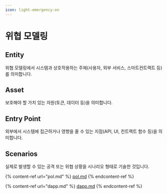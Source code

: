 ```yaml
---
icon: light-emergency-on
---
```


# 위협 모델링

## Entity

위협 모델링에서 시스템과 상호작용하는 주체(사용자, 외부 서비스, 스마트컨트랙트 등)를 의미합니다.

## Asset

보호해야 할 가치 있는 자원(토큰, 데이터 등)을 의미합니다.

## Entry Point

외부에서 시스템에 접근하거나 영향을 줄 수 있는 지점(API, UI, 컨트랙트 함수 등)을 의미합니다.

## Scenarios

실제로 발생할 수 있는 공격 또는 위협 상황을 시나리오 형태로 기술한 것입니다.

{% content-ref url="pol.md" %}
[pol.md](pol.md)
{% endcontent-ref %}

{% content-ref url="dapp.md" %}
[dapp.md](dapp.md)
{% endcontent-ref %}
